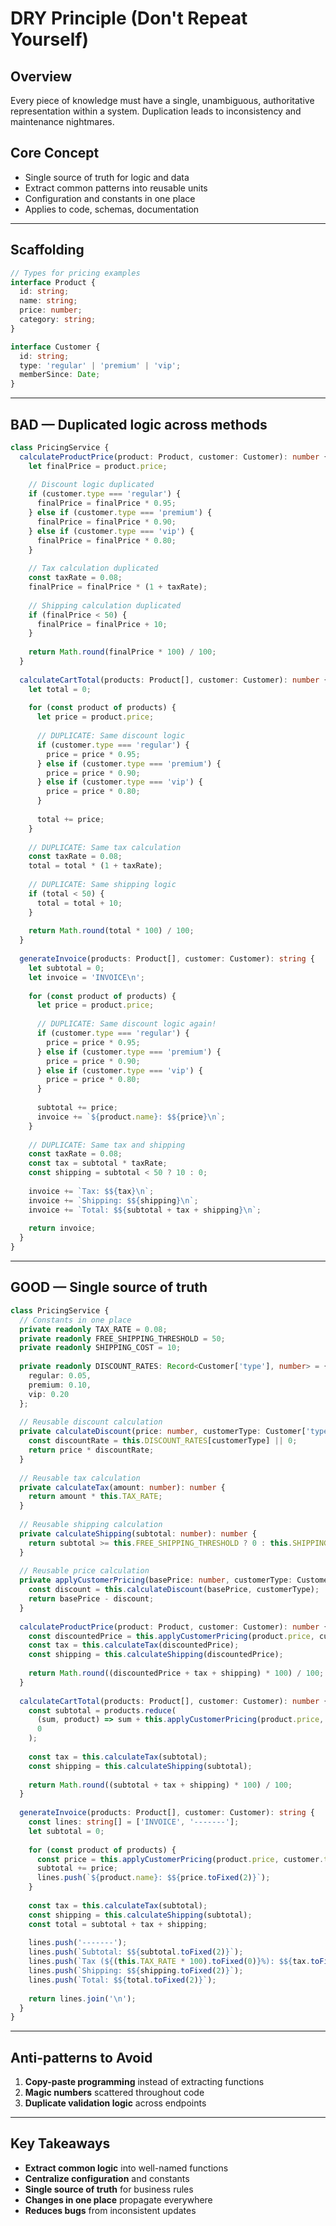 # DRY Principle (Don't Repeat Yourself)

## Overview

Every piece of knowledge must have a single, unambiguous, authoritative representation within a system. Duplication leads to inconsistency and maintenance nightmares.

## Core Concept

- Single source of truth for logic and data
- Extract common patterns into reusable units
- Configuration and constants in one place
- Applies to code, schemas, documentation

---

## Scaffolding

```typescript
// Types for pricing examples
interface Product {
  id: string;
  name: string;
  price: number;
  category: string;
}

interface Customer {
  id: string;
  type: 'regular' | 'premium' | 'vip';
  memberSince: Date;
}
```

---

## BAD — Duplicated logic across methods

```typescript
class PricingService {
  calculateProductPrice(product: Product, customer: Customer): number {
    let finalPrice = product.price;
    
    // Discount logic duplicated
    if (customer.type === 'regular') {
      finalPrice = finalPrice * 0.95;
    } else if (customer.type === 'premium') {
      finalPrice = finalPrice * 0.90;
    } else if (customer.type === 'vip') {
      finalPrice = finalPrice * 0.80;
    }
    
    // Tax calculation duplicated
    const taxRate = 0.08;
    finalPrice = finalPrice * (1 + taxRate);
    
    // Shipping calculation duplicated
    if (finalPrice < 50) {
      finalPrice = finalPrice + 10;
    }
    
    return Math.round(finalPrice * 100) / 100;
  }
  
  calculateCartTotal(products: Product[], customer: Customer): number {
    let total = 0;
    
    for (const product of products) {
      let price = product.price;
      
      // DUPLICATE: Same discount logic
      if (customer.type === 'regular') {
        price = price * 0.95;
      } else if (customer.type === 'premium') {
        price = price * 0.90;
      } else if (customer.type === 'vip') {
        price = price * 0.80;
      }
      
      total += price;
    }
    
    // DUPLICATE: Same tax calculation
    const taxRate = 0.08;
    total = total * (1 + taxRate);
    
    // DUPLICATE: Same shipping logic
    if (total < 50) {
      total = total + 10;
    }
    
    return Math.round(total * 100) / 100;
  }
  
  generateInvoice(products: Product[], customer: Customer): string {
    let subtotal = 0;
    let invoice = 'INVOICE\n';
    
    for (const product of products) {
      let price = product.price;
      
      // DUPLICATE: Same discount logic again!
      if (customer.type === 'regular') {
        price = price * 0.95;
      } else if (customer.type === 'premium') {
        price = price * 0.90;
      } else if (customer.type === 'vip') {
        price = price * 0.80;
      }
      
      subtotal += price;
      invoice += `${product.name}: $${price}\n`;
    }
    
    // DUPLICATE: Same tax and shipping
    const taxRate = 0.08;
    const tax = subtotal * taxRate;
    const shipping = subtotal < 50 ? 10 : 0;
    
    invoice += `Tax: $${tax}\n`;
    invoice += `Shipping: $${shipping}\n`;
    invoice += `Total: $${subtotal + tax + shipping}\n`;
    
    return invoice;
  }
}
```

---

## GOOD — Single source of truth

```typescript
class PricingService {
  // Constants in one place
  private readonly TAX_RATE = 0.08;
  private readonly FREE_SHIPPING_THRESHOLD = 50;
  private readonly SHIPPING_COST = 10;
  
  private readonly DISCOUNT_RATES: Record<Customer['type'], number> = {
    regular: 0.05,
    premium: 0.10,
    vip: 0.20
  };
  
  // Reusable discount calculation
  private calculateDiscount(price: number, customerType: Customer['type']): number {
    const discountRate = this.DISCOUNT_RATES[customerType] || 0;
    return price * discountRate;
  }
  
  // Reusable tax calculation
  private calculateTax(amount: number): number {
    return amount * this.TAX_RATE;
  }
  
  // Reusable shipping calculation
  private calculateShipping(subtotal: number): number {
    return subtotal >= this.FREE_SHIPPING_THRESHOLD ? 0 : this.SHIPPING_COST;
  }
  
  // Reusable price calculation
  private applyCustomerPricing(basePrice: number, customerType: Customer['type']): number {
    const discount = this.calculateDiscount(basePrice, customerType);
    return basePrice - discount;
  }
  
  calculateProductPrice(product: Product, customer: Customer): number {
    const discountedPrice = this.applyCustomerPricing(product.price, customer.type);
    const tax = this.calculateTax(discountedPrice);
    const shipping = this.calculateShipping(discountedPrice);
    
    return Math.round((discountedPrice + tax + shipping) * 100) / 100;
  }
  
  calculateCartTotal(products: Product[], customer: Customer): number {
    const subtotal = products.reduce(
      (sum, product) => sum + this.applyCustomerPricing(product.price, customer.type),
      0
    );
    
    const tax = this.calculateTax(subtotal);
    const shipping = this.calculateShipping(subtotal);
    
    return Math.round((subtotal + tax + shipping) * 100) / 100;
  }
  
  generateInvoice(products: Product[], customer: Customer): string {
    const lines: string[] = ['INVOICE', '-------'];
    let subtotal = 0;
    
    for (const product of products) {
      const price = this.applyCustomerPricing(product.price, customer.type);
      subtotal += price;
      lines.push(`${product.name}: $${price.toFixed(2)}`);
    }
    
    const tax = this.calculateTax(subtotal);
    const shipping = this.calculateShipping(subtotal);
    const total = subtotal + tax + shipping;
    
    lines.push('-------');
    lines.push(`Subtotal: $${subtotal.toFixed(2)}`);
    lines.push(`Tax (${(this.TAX_RATE * 100).toFixed(0)}%): $${tax.toFixed(2)}`);
    lines.push(`Shipping: $${shipping.toFixed(2)}`);
    lines.push(`Total: $${total.toFixed(2)}`);
    
    return lines.join('\n');
  }
}
```

---

## Anti-patterns to Avoid

1. **Copy-paste programming** instead of extracting functions
2. **Magic numbers** scattered throughout code
3. **Duplicate validation logic** across endpoints

---

## Key Takeaways

- **Extract common logic** into well-named functions
- **Centralize configuration** and constants
- **Single source of truth** for business rules
- **Changes in one place** propagate everywhere
- **Reduces bugs** from inconsistent updates
